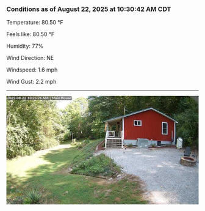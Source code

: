 ### Conditions as of August 22, 2025 at 10:30:42 AM CDT 

Temperature: 80.50 &deg;F

Feels like: 80.50 &deg;F

Humidity: 77%

Wind Direction: NE

Windspeed: 1.6 mph

Wind Gust: 2.2 mph

---

<img src="./images/latest.jpeg"/>

